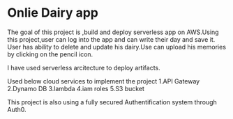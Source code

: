 # Onlie Dairy app
The goal of this project is ,build and deploy serverless app on AWS.Using this project,user can log into the app and can write their day and save it.
User has ability to delete and update his dairy.Use can upload his memories by clicking on the pencil icon.

I have used serverless arcitecture to deploy artifacts.

Used below cloud services to implement the project
1.API Gateway
2.Dynamo DB
3.lambda
4.iam roles
5.S3 bucket

This project is also using a fully secured Authentification system through Auth0.
